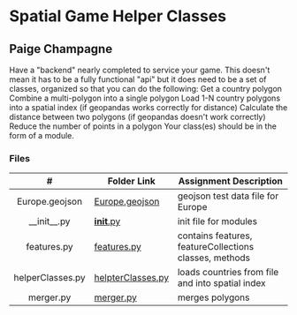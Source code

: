 # Spatial Game Helper Classes
## Paige Champagne

Have a "backend" nearly completed to service your game.
This doesn't mean it has to be a fully functional "api" but it does need to be a set of classes, organized so that you can do the following:
Get a country polygon
Combine a multi-polygon into a single polygon
Load 1-N country polygons into a spatial index (if geopandas works correctly for distance)
Calculate the distance between two polygons (if geopandas doesn't work correctly)
Reduce the number of points in a polygon
Your class(es) should be in the form of a module.

### Files

|   #   | Folder Link | Assignment Description |
| :---: | ----------- | ---------------------- |
|   Europe.geojson    |   [Europe.geojson](data/Europe.geojson)          | geojson test data file for Europe   |
|   \_\_init__.py    |   [__init__.py](module/__init__.py)          | init file for modules   |
|   features.py    |   [features.py](module/features.py)          | contains features, featureCollections classes, methods   |
|   helperClasses.py    |   [helpterClasses.py](module/helperClasses.py)          | loads countries from file and into spatial index   |
|   merger.py    |   [merger.py](module/merger.py)          | merges polygons  |